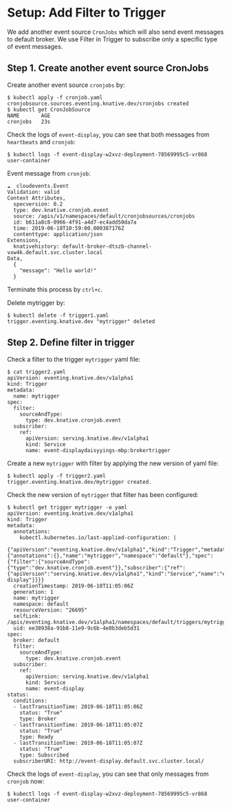 # Setup: Add Filter to Trigger

We add another event source `CronJobs` which will also send event messages to default broker. We use Filter in Trigger to subscribe only a specific type of event messages.

## Step 1. Create another event source CronJobs

Create another event source `cronjobs` by:

```text
$ kubectl apply -f cronjob.yaml
cronjobsource.sources.eventing.knative.dev/cronjobs created
$ kubectl get CronJobSource
NAME       AGE
cronjobs   23s
```

Check the logs of `event-display`, you can see that both messages from `heartbeats` and `cronjob`:

```text
$ kubectl logs -f event-display-w2xvz-deployment-78569995c5-vr868 user-container
```

Event message from `cronjob`:

```text
☁️  cloudevents.Event
Validation: valid
Context Attributes,
  specversion: 0.2
  type: dev.knative.cronjob.event
  source: /apis/v1/namespaces/default/cronjobsources/cronjobs
  id: b611a8c8-0966-4f91-a4d7-ec4add50da7a
  time: 2019-06-18T10:59:00.000387176Z
  contenttype: application/json
Extensions,
  knativehistory: default-broker-dtszb-channel-vxw4k.default.svc.cluster.local
Data,
  {
    "message": "Hello world!"
  }
```

Terminate this process by `ctrl+c`.

Delete mytrigger by:

```text
$ kubectl delete -f trigger1.yaml
trigger.eventing.knative.dev "mytrigger" deleted
```

## Step 2. Define filter in trigger

Check a filter to the trigger `mytrigger` yaml file:

```text
$ cat trigger2.yaml
apiVersion: eventing.knative.dev/v1alpha1
kind: Trigger
metadata:
  name: mytrigger
spec:
  filter:
    sourceAndType:
      type: dev.knative.cronjob.event
  subscriber:
    ref:
      apiVersion: serving.knative.dev/v1alpha1
      kind: Service
      name: event-displaydaisyyings-mbp:brokertrigger
```

Create a new `mytrigger` with filter by applying the new version of yaml file:

```text
$ kubectl apply -f trigger2.yaml
trigger.eventing.knative.dev/mytrigger created.
```

Check the new version of `mytrigger` that filter has been configured:

```text
$ kubectl get trigger mytrigger -o yaml
apiVersion: eventing.knative.dev/v1alpha1
kind: Trigger
metadata:
  annotations:
    kubectl.kubernetes.io/last-applied-configuration: |
      {"apiVersion":"eventing.knative.dev/v1alpha1","kind":"Trigger","metadata":{"annotations":{},"name":"mytrigger","namespace":"default"},"spec":{"filter":{"sourceAndType":{"type":"dev.knative.cronjob.event"}},"subscriber":{"ref":{"apiVersion":"serving.knative.dev/v1alpha1","kind":"Service","name":"event-display"}}}}
  creationTimestamp: 2019-06-18T11:05:06Z
  generation: 1
  name: mytrigger
  namespace: default
  resourceVersion: "26695"
  selfLink: /apis/eventing.knative.dev/v1alpha1/namespaces/default/triggers/mytrigger
  uid: ee38938a-91b8-11e9-9c6b-4e0b3deb5d31
spec:
  broker: default
  filter:
    sourceAndType:
      type: dev.knative.cronjob.event
  subscriber:
    ref:
      apiVersion: serving.knative.dev/v1alpha1
      kind: Service
      name: event-display
status:
  conditions:
  - lastTransitionTime: 2019-06-18T11:05:06Z
    status: "True"
    type: Broker
  - lastTransitionTime: 2019-06-18T11:05:07Z
    status: "True"
    type: Ready
  - lastTransitionTime: 2019-06-18T11:05:07Z
    status: "True"
    type: Subscribed
  subscriberURI: http://event-display.default.svc.cluster.local/
```

Check the logs of `event-display`, you can see that only messages from `cronjob` now:

```text
$ kubectl logs -f event-display-w2xvz-deployment-78569995c5-vr868 user-container
```

